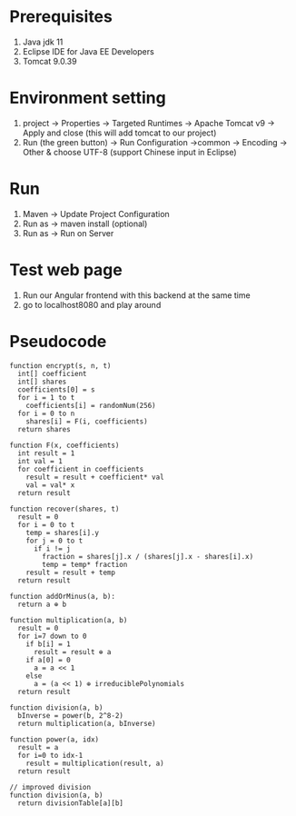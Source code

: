 # Prerequisites
1. Java jdk 11 
2. Eclipse IDE for Java EE Developers
3. Tomcat 9.0.39

# Environment setting
1. project -> Properties -> Targeted Runtimes -> Apache Tomcat v9 -> Apply and close (this will add tomcat to our project)
2. Run (the green button) -> Run Configuration ->common -> Encoding -> Other & choose UTF-8 (support Chinese input in Eclipse)


# Run
1. Maven -> Update Project Configuration
2. Run as -> maven install (optional)
3. Run as -> Run on Server


# Test web page 
1. Run our Angular frontend with this backend at the same time
2. go to localhost8080 and play around


# Pseudocode

```
function encrypt(s, n, t)
  int[] coefficient
  int[] shares
  coefficients[0] = s
  for i = 1 to t
    coefficients[i] = randomNum(256)
  for i = 0 to n
    shares[i] = F(i, coefficients)
  return shares

function F(x, coefficients)
  int result = 1
  int val = 1
  for coefficient in coefficients
    result = result + coefficient* val
    val = val* x
  return result

```
```
function recover(shares, t)
  result = 0
  for i = 0 to t
    temp = shares[i].y
    for j = 0 to t
      if i != j
        fraction = shares[j].x / (shares[j].x - shares[i].x)
        temp = temp* fraction
    result = result + temp
  return result
```
```
function addOrMinus(a, b):
  return a ⊕ b
```
```
function multiplication(a, b)
  result = 0
  for i=7 down to 0
    if b[i] = 1
      result = result ⊕ a
    if a[0] = 0
      a = a << 1
    else
      a = (a << 1) ⊕ irreduciblePolynomials
  return result
```
```
function division(a, b)
  bInverse = power(b, 2^8-2)
  return multiplication(a, bInverse)

function power(a, idx)
  result = a
  for i=0 to idx-1
    result = multiplication(result, a)
  return result

// improved division
function division(a, b)
  return divisionTable[a][b]
```
